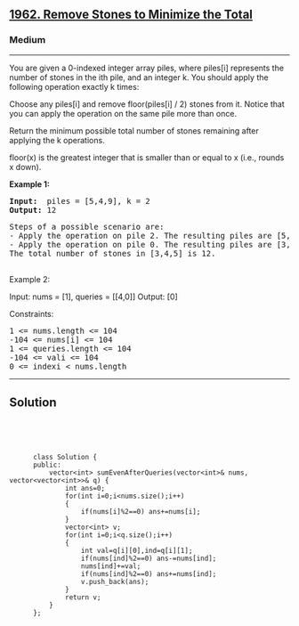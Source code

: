 
<h2><a href="https://leetcode.com/problems/remove-stones-to-minimize-the-total/">1962. Remove Stones to Minimize the Total</a></h2>
<h3>Medium</h3>
<hr>
<div><p>
You are given a 0-indexed integer array piles, where piles[i] represents the number of stones in the ith pile, and an integer k. You should apply the following operation exactly k times:

Choose any piles[i] and remove floor(piles[i] / 2) stones from it.
Notice that you can apply the operation on the same pile more than once.

Return the minimum possible total number of stones remaining after applying the k operations.

floor(x) is the greatest integer that is smaller than or equal to x (i.e., rounds x down).
</p>


<p><strong>Example 1:</strong></p>
<pre><strong>Input:</strong>  piles = [5,4,9], k = 2
<strong>Output:</strong> 12
</pre>
<pre>
Steps of a possible scenario are:
- Apply the operation on pile 2. The resulting piles are [5,4,5].
- Apply the operation on pile 0. The resulting piles are [3,4,5].
The total number of stones in [3,4,5] is 12.
  </pre>
  
Example 2:

Input: nums = [1], queries = [[4,0]]
Output: [0]
 

Constraints:
<pre>
1 <= nums.length <= 104
-104 <= nums[i] <= 104
1 <= queries.length <= 104
-104 <= vali <= 104
0 <= indexi < nums.length
</pre>
<hr>
 <h2><strong><b>Solution</b></strong></h2>
 <br>
 <pre>
 
          class Solution {
          public:
              vector<int> sumEvenAfterQueries(vector<int>& nums, vector<vector<int>>& q) {
                  int ans=0;
                  for(int i=0;i<nums.size();i++)
                  {
                      if(nums[i]%2==0) ans+=nums[i];
                  }
                  vector<int> v;
                  for(int i=0;i<q.size();i++)
                  {
                      int val=q[i][0],ind=q[i][1];
                      if(nums[ind]%2==0) ans-=nums[ind];
                      nums[ind]+=val;
                      if(nums[ind]%2==0) ans+=nums[ind];
                      v.push_back(ans);
                  }
                  return v;
              }
          };
          
 </pre>

